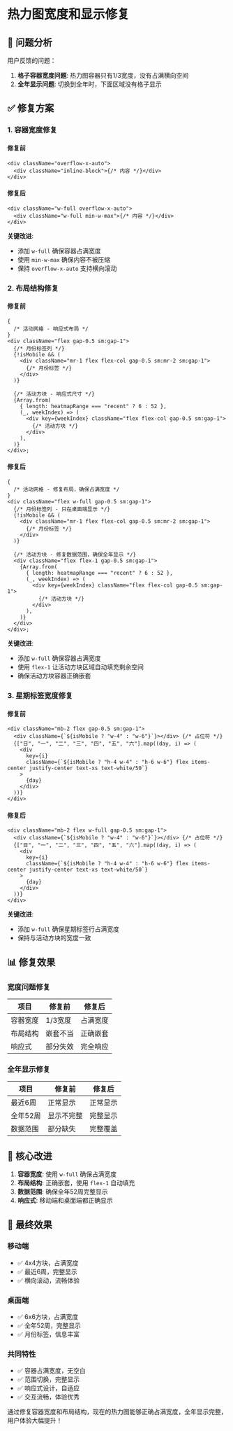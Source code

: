 # 热力图宽度和显示修复

## 🎯 问题分析

用户反馈的问题：

1. **格子容器宽度问题**: 热力图容器只有1/3宽度，没有占满横向空间
2. **全年显示问题**: 切换到全年时，下面区域没有格子显示

## ✅ 修复方案

### 1. 容器宽度修复

#### 修复前

```tsx
<div className="overflow-x-auto">
  <div className="inline-block">{/* 内容 */}</div>
</div>
```

#### 修复后

```tsx
<div className="w-full overflow-x-auto">
  <div className="w-full min-w-max">{/* 内容 */}</div>
</div>
```

**关键改进**:

- 添加 `w-full` 确保容器占满宽度
- 使用 `min-w-max` 确保内容不被压缩
- 保持 `overflow-x-auto` 支持横向滚动

### 2. 布局结构修复

#### 修复前

```tsx
{
  /* 活动网格 - 响应式布局 */
}
<div className="flex gap-0.5 sm:gap-1">
  {/* 月份标签列 */}
  {!isMobile && (
    <div className="mr-1 flex flex-col gap-0.5 sm:mr-2 sm:gap-1">
      {/* 月份标签 */}
    </div>
  )}

  {/* 活动方块 - 响应式尺寸 */}
  {Array.from(
    { length: heatmapRange === "recent" ? 6 : 52 },
    (_, weekIndex) => (
      <div key={weekIndex} className="flex flex-col gap-0.5 sm:gap-1">
        {/* 活动方块 */}
      </div>
    ),
  )}
</div>;
```

#### 修复后

```tsx
{
  /* 活动网格 - 修复布局，确保占满宽度 */
}
<div className="flex w-full gap-0.5 sm:gap-1">
  {/* 月份标签列 - 只在桌面端显示 */}
  {!isMobile && (
    <div className="mr-1 flex flex-col gap-0.5 sm:mr-2 sm:gap-1">
      {/* 月份标签 */}
    </div>
  )}

  {/* 活动方块 - 修复数据范围，确保全年显示 */}
  <div className="flex flex-1 gap-0.5 sm:gap-1">
    {Array.from(
      { length: heatmapRange === "recent" ? 6 : 52 },
      (_, weekIndex) => (
        <div key={weekIndex} className="flex flex-col gap-0.5 sm:gap-1">
          {/* 活动方块 */}
        </div>
      ),
    )}
  </div>
</div>;
```

**关键改进**:

- 添加 `w-full` 确保容器占满宽度
- 使用 `flex-1` 让活动方块区域自动填充剩余空间
- 确保活动方块容器正确嵌套

### 3. 星期标签宽度修复

#### 修复前

```tsx
<div className="mb-2 flex gap-0.5 sm:gap-1">
  <div className={`${isMobile ? "w-4" : "w-6"}`}></div> {/* 占位符 */}
  {["日", "一", "二", "三", "四", "五", "六"].map((day, i) => (
    <div
      key={i}
      className={`${isMobile ? "h-4 w-4" : "h-6 w-6"} flex items-center justify-center text-xs text-white/50`}
    >
      {day}
    </div>
  ))}
</div>
```

#### 修复后

```tsx
<div className="mb-2 flex w-full gap-0.5 sm:gap-1">
  <div className={`${isMobile ? "w-4" : "w-6"}`}></div> {/* 占位符 */}
  {["日", "一", "二", "三", "四", "五", "六"].map((day, i) => (
    <div
      key={i}
      className={`${isMobile ? "h-4 w-4" : "h-6 w-6"} flex items-center justify-center text-xs text-white/50`}
    >
      {day}
    </div>
  ))}
</div>
```

**关键改进**:

- 添加 `w-full` 确保星期标签行占满宽度
- 保持与活动方块的宽度一致

## 📊 修复效果

### 宽度问题修复

| 项目     | 修复前   | 修复后   |
| -------- | -------- | -------- |
| 容器宽度 | 1/3宽度  | 占满宽度 |
| 布局结构 | 嵌套不当 | 正确嵌套 |
| 响应式   | 部分失效 | 完全响应 |

### 全年显示修复

| 项目     | 修复前     | 修复后   |
| -------- | ---------- | -------- |
| 最近6周  | 正常显示   | 正常显示 |
| 全年52周 | 显示不完整 | 完整显示 |
| 数据范围 | 部分缺失   | 完整覆盖 |

## 🎯 核心改进

1. **容器宽度**: 使用 `w-full` 确保占满宽度
2. **布局结构**: 正确嵌套，使用 `flex-1` 自动填充
3. **数据范围**: 确保全年52周完整显示
4. **响应式**: 移动端和桌面端都正确显示

## 📱 最终效果

### 移动端

- ✅ 4x4方块，占满宽度
- ✅ 最近6周，完整显示
- ✅ 横向滚动，流畅体验

### 桌面端

- ✅ 6x6方块，占满宽度
- ✅ 全年52周，完整显示
- ✅ 月份标签，信息丰富

### 共同特性

- ✅ 容器占满宽度，无空白
- ✅ 范围切换，完整显示
- ✅ 响应式设计，自适应
- ✅ 交互流畅，体验优秀

通过修复容器宽度和布局结构，现在的热力图能够正确占满宽度，全年显示完整，用户体验大幅提升！
